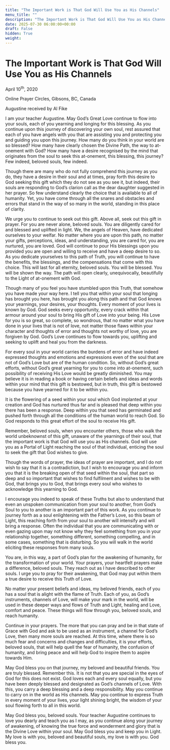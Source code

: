```yaml
---
title: "The Important Work is That God Will Use You as His Channels"
menu_title: ""
description: "The Important Work is That God Will Use You as His Channels"
date: 2025-07-30 06:00:00+00:00
draft: False
hidden: True
weight:
---
```

# The Important Work is That God Will Use You as His Channels

April 10<sup>th</sup>, 2020

Online Prayer Circles, Gibsons, BC, Canada

Augustine received by Al Fike

I am your teacher Augustine. May God’s Great Love continue to flow into your souls, each of you yearning and longing for this blessing. As you continue upon this journey of discovering your own soul, rest assured that each of you have angels with you that are assisting you and protecting you and guiding you upon this journey. How many do you think in your world are so blessed? How many have clearly chosen the Divine Path, the way to at-onement with God? How many have a desire recognised by the mind that originates from the soul to seek this at-onement, this blessing, this journey? Few indeed, beloved souls, few indeed.

Though there are many who do not fully comprehend this journey as you do, they have a desire in their soul and at times, pray forth this desire to God seeking this gift which they do not see as you see it, but indeed, their souls are responding to God’s clarion call as the dear daughter suggested in her prayer. So few understand clearly the choice that is available to all of humanity. Yet, you have come through all the snares and obstacles and errors that stand in the way of so many in the world, standing in this place of clarity.

We urge you to continue to seek out this gift. Above all, seek out this gift in prayer. For you are never alone, beloved souls. You are diligently cared for and blessed and uplifted in light. We, the angels of Heaven, have dedicated ourselves to your welfar. No matter where you are upon this path, no matter your gifts, perceptions, ideas, and understanding, you are cared for, you are nurtured, you are loved. God will continue to pour His blessings upon you provided you are open and willing to receive and have a deep desire to so. As you dedicate yourselves to this path of Truth, you will continue to have the benefits, the blessings, and the compensations that come with this choice. This will last for all eternity, beloved souls. You will be blessed. You will be shown the way. The path will open clearly, unequivocally, beautifully to the Light of at-onement with God.

Though many of you feel you have stumbled upon this Truth, that somehow you have made your way here. I tell you that within your soul that longing has brought you here, has brought you along this path and that God knows your yearnings, your desires, your thoughts. Every moment of your lives is known by God. God seeks every opportunity, every crack within that armour around your soul to bring His gift of Love into your being. His Love for you is so great, so complete, so wondrous, that no matter what you have done in your lives that is not of love, not matter those flaws within your character and thoughts of error and thoughts not worthy of love, you are forgiven by God. God’s Love continues to flow towards you, uplifting and seeking to uplift and heal you from the darkness.

For every soul in your world carries the burdens of error and have indeed expressed thoughts and emotions and expressions even of the soul that are not of God’s Love but are of the human condition. So, without God’s great efforts, without God’s great yearning for you to come into at-onement, such possibility of receiving His Love would be greatly diminished. You may believe it is in reading a book or having certain beliefs and ideas and words within your mind that this gift is bestowed, but in truth, this gift is bestowed because you have yearned for it to be within you.

It is the flowering of a seed within your soul which God implanted at your creation and God has nurtured thus far and is pleased that deep within you there has been a response. Deep within you that seed has germinated and pushed forth through all the conditions of the human world to reach God. So God responds to this great effort of the soul to receive His gift.

Remember, beloved souls, when you encounter others, those who walk the world unbeknownst of this gift, unaware of the yearnings of their soul, that the important work is that God will use you as His channels. God will use you as a Portal of Light reaching the soul of that individual, enticing the soul to seek the gift that God wishes to give.

Though the words of prayer, the ideas of prayer are important, and I do not wish to say that it is a contradiction, but I wish to encourage you and inform you that it is the breaking open of that seed within the soul, that part so deep and so important that wishes to find fulfilment and wishes to be with God, that brings you to God, that brings every soul who wishes to acknowledge this yearning to God.

I encourage you indeed to speak of these Truths but also to understand that even an unspoken communication from your soul to another, from God’s Soul to you to another is an important part of this work. As you continue to journey forth as a soul enlightening with the Father’s Love, so this beam of Light, this reaching forth from your soul to another will intensify and will bring a response. Often the individual that you are communicating with or even gazing upon may not know why they feel something from you in your relationship together, something different, something compelling, and in some cases, something that is disturbing. So you will walk in the world eliciting these responses from many souls.

You are, in this way, a part of God’s plan for the awakening of humanity, for the transformation of your world. Your prayers, your heartfelt prayers make a difference, beloved souls. They reach out as I have described to other souls. I urge you to pray for their awakening, that God may put within them a true desire to receive this Truth of Love.

No matter your present beliefs and ideas, my beloved friends, each of you has a soul that is alight with the flame of Truth. Each of you, as God’s instruments, channels of Love, will make your mark in the world, will be used in these deeper ways and flows of Truth and Light, healing and Love, comfort and peace. These things will flow through you, beloved souls, and reach humanity.

Continue in your prayers. The more that you can pray and be in that state of Grace with God and ask to be used as an instrument, a channel for God’s Love, then many more souls are reached. At this time, where there is so much fear and concerns and changes and difficulties, it is your efforts, beloved souls, that will help quell the fear of humanity, the confusion of humanity, and bring peace and will help God to inspire them to aspire towards Him.

May God bless you on that journey, my beloved and beautiful friends. You are truly blessed. Remember this. It is not that you are special in the eyes of God for this does not exist. God loves each and every soul equally, but you have been deeply blessed and designated as God’s channels of Love. With this, you carry a deep blessing and a deep responsibility. May you continue to carry on in the world as His channels. May you continue to express Truth in every moment of your lives, your light shining bright, the wisdom of your soul flowing forth to all in this world.

May God bless you, beloved souls. Your teacher Augustine continues to love you dearly and teach you as I may, as you continue along your journey of awakening, of knowing the true force and wonderment and glory that is the Divine Love within your soul. May God bless you and keep you in Light. My love is with you, beloved and beautiful souls, my love is with you. God bless you.
